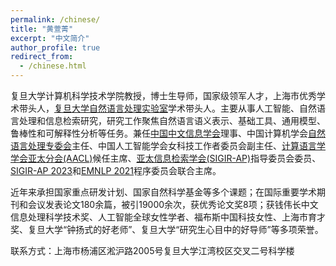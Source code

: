 ```yaml
---
permalink: /chinese/
title: "黄萱菁"
excerpt: "中文简介"
author_profile: true
redirect_from: 
  - /chinese.html
---
```

复旦大学计算机科学技术学院教授，博士生导师，国家级领军人才，上海市优秀学术带头人，[复旦大学自然语言处理实验室](https://nlp.fudan.edu.cn/main.htm)学术带头人。主要从事人工智能、自然语言处理和信息检索研究，研究工作聚焦自然语言语义表示、基础工具、通用模型、鲁棒性和可解释性分析等任务。兼任[中国中文信息学会](http://www.cipsc.org.cn/)理事、中国计算机学会[自然语言处理专委会](http://tcci.ccf.org.cn/)主任、中国人工智能学会女科技工作者委员会副主任、[计算语言学学会亚太分会(AACL)](http://aaclweb.org/officers/index.html)候任主席、[亚太信息检索学会(SIGIR-AP)]((http://www.sigir-ap.org/))指导委员会委员、[SIGIR-AP 2023](http://www.sigir-ap.org/sigir-ap-2023/)和[EMNLP 2021](http://2021.emnlp.org)程序委员会联合主席。

近年来承担国家重点研发计划、国家自然科学基金等多个课题；在国际重要学术期刊和会议发表论文180余篇，被引19000余次，获优秀论文奖8项；获钱伟长中文信息处理科学技术奖、人工智能全球女性学者、福布斯中国科技女性、上海市育才奖、复旦大学“钟扬式的好老师”、复旦大学“研究生心目中的好导师”等多项荣誉。

联系方式：上海市杨浦区淞沪路2005号复旦大学江湾校区交叉二号科学楼

